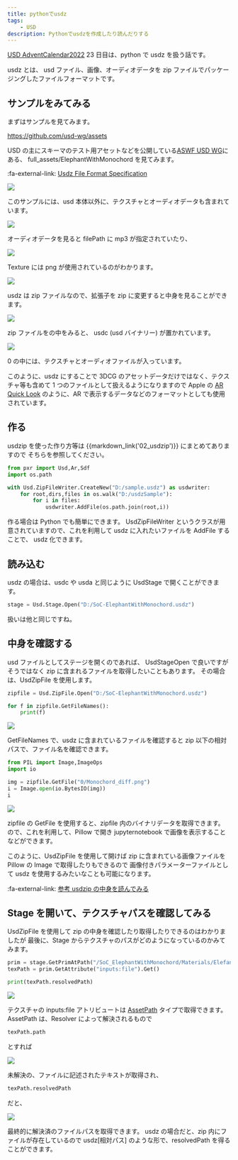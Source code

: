 ```yaml
---
title: pythonでusdz
tags:
    - USD
description: Pythonでusdzを作成したり読んだりする
---
```


[USD AdventCalendar2022](https://qiita.com/advent-calendar/2022/usd) 23 日目は、python で usdz を扱う話です。

usdz とは、 usd ファイル、画像、オーディオデータを zip ファイルでパッケージングしたファイルフォーマットです。

## サンプルをみてみる

まずはサンプルを見てみます。

https://github.com/usd-wg/assets

USD の主にスキーマのテスト用アセットなどを公開している[ASWF USD WG](https://wiki.aswf.io/display/WGUSD)にある、 full_assets/ElephantWithMonochord を見てみます。

:fa-external-link: [Usdz File Format Specification](https://graphics.pixar.com/usd/release/spec_usdz.html)

![](https://gyazo.com/66e9d9f9262e2dbb0a5f99ebdcf5256d.png)

このサンプルには、usd 本体以外に、テクスチャとオーディオデータも含まれています。

![](https://gyazo.com/f2cae81be8af0922e70eb82bf37ad5c3.png)

オーディオデータを見ると filePath に mp3 が指定されていたり、

![](https://gyazo.com/70bf403251bac3e855e9d0052cf42599.png)

Texture には png が使用されているのがわかります。

![](https://gyazo.com/5de92a315af940fe5b0537ed54879395.png)

usdz は zip ファイルなので、拡張子を zip に変更すると中身を見ることができます。

![](https://gyazo.com/4b11ef1928e852c3c7dd029f08018d0e.png)

zip ファイルをの中をみると、 usdc (usd バイナリー) が置かれています。

![](https://gyazo.com/9b6a1fabf1915cdd5c11aae06c4355d3.png)

0 の中には、テクスチャとオーディオファイルが入っています。

このように、usdz にすることで
3DCG のアセットデータだけではなく、テクスチャ等も含めて 1 つのファイルとして扱えるようになりますので
Apple の [AR Quick Look](https://developer.apple.com/jp/augmented-reality/quick-look/) のように、AR で表示するデータなどのフォーマットとしても使用されています。

## 作る

usdzip を使った作り方等は {{markdown_link('02_usdzip')}} にまとめてありますので
そちらを参照してください。

```python
from pxr import Usd,Ar,Sdf
import os.path

with Usd.ZipFileWriter.CreateNew("D:/sample.usdz") as usdwriter:
    for root,dirs,files in os.walk("D:/usdzSample"):
        for i in files:
            usdwriter.AddFile(os.path.join(root,i))
```

作る場合は Python でも簡単にできます。
UsdZipFileWriter というクラスが用意されていますので、これを利用して
usdz に入れたいファイルを AddFile することで、
usdz 化できます。

## 読み込む

usdz の場合は、usdc や usda と同じように UsdStage で開くことができます。

```python
stage = Usd.Stage.Open("D:/SoC-ElephantWithMonochord.usdz")
```

扱いは他と同じですね。

## 中身を確認する

usd ファイルとしてステージを開くのであれば、 UsdStageOpen で良いですが
そうではなく zip に含まれるファイルを取得したいこともあります。
その場合は、UsdZipFile を使用します。

```python
zipfile = Usd.ZipFile.Open("D:/SoC-ElephantWithMonochord.usdz")

for f in zipfile.GetFileNames():
    print(f)
```

![](https://gyazo.com/11a1707140147387b49a1ce888ea94be.png)

GetFileNames で、usdz に含まれているファイルを確認すると
zip 以下の相対パスで、ファイル名を確認できます。

```python
from PIL import Image,ImageOps
import io

img = zipfile.GetFile("0/Monochord_diff.png")
i = Image.open(io.BytesIO(img))
i
```

![](https://gyazo.com/8049ee25efe4e893fa936afde6a23876.png)

zipfile の GetFile を使用すると、zipfile 内のバイナリデータを取得できます。
ので、これを利用して、Pillow で開き
jupyternotebook で画像を表示することなどができます。

このように、UsdZipFile を使用して開けば
zip に含まれている画像ファイルを Pillow の Image で取得したりもできるので
画像付きパラメーターファイルとして usdz を使用するみたいなことも可能になります。

:fa-external-link: [参考 usdzip の中身を読んでみる](https://github.com/fereria/notebooks/blob/master/USD/UsdZip/load_img__usdzip%E3%81%AE%E4%B8%AD%E3%81%AE%E7%94%BB%E5%83%8F%E3%82%92%E8%AA%AD%E3%81%BF%E8%BE%BC%E3%82%93%E3%81%A7%E3%81%BF%E3%82%8B.ipynb)

## Stage を開いて、テクスチャパスを確認してみる

UsdZipFile を使用して zip の中身を確認したり取得したりできるのはわかりましたが
最後に、Stage からテクスチャのパスがどのようになっているのかみてみます。

```python
prim = stage.GetPrimAtPath("/SoC_ElephantWithMonochord/Materials/Elefant_Mat_68050/PreviewSurface/_MainTex")
texPath = prim.GetAttribute("inputs:file").Get()

print(texPath.resolvedPath)
```

![](https://gyazo.com/28f8df94a5a58e676ddb000291625cc7.png)

テクスチャの inputs:file アトリビュートは [AssetPath](https://graphics.pixar.com/usd/release/glossary.html#asset) タイプで取得できます。
AssetPath は、Resolver によって解決されるもので

```python
texPath.path
```

とすれば

![](https://gyazo.com/5c455b71e24c54b09380d0cd32e42770.png)

未解決の、ファイルに記述されたテキストが取得され、

```python
texPath.resolvedPath
```

だと、

![](https://gyazo.com/3121123bbb5a3bb54d63cfd5fc6abdfd.png)

最終的に解決済のファイルパスを取得できます。
usdz の場合だと、zip 内にファイルが存在しているので
usdz[相対パス] のような形で、resolvedPath を得ることができます。
